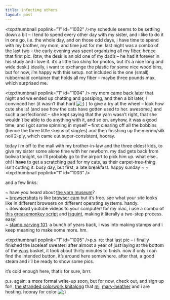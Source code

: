 ```yaml
---
title: infecting others    
layout: post
---
```


<span class="pic"><txp:thumbnail poplink="1" id="1002" /></span>my schedule seems to be settling down a bit &#8211; i tend to spend every other day with my sister, and i like to do it in one go, i.e. the whole day, and on those odd days, i have time to spend with my brother, my mom, and time just for me. last night was a combo of the last two &#8211; the early evening was spent organizing all my fiber, hence that first pic. (btw, the desk is an old one of my dad&#8217;s &#8211; he had it forever in his study and i love it. it&#8217;s a little too shiny for photos, but it&#8217;s a nice long and wide desk.) ideally, i want to exchange the plastic for some nice wood bins, but for now, i&#8217;m happy with this setup. not included is the one (small) rubbermaid container that holds all my fiber &#8211; maybe three pounds max, which surprised me.

<span class="pic"><txp:thumbnail poplink="1" id="1004" /></span> my mom came back later that night and we ended up chatting and gossiping, and then a bit later, i convinced her (it wasn&#8217;t that hard <img src="http://localhost:8888/wordpress/wp-includes/images/smilies/icon_wink.gif" alt=";)" class="wp-smiley" /> ) to give a try at the wheel &#8211; look how cute she is! (and see how the cats have gotten used to her. awesome.) and such a perfectionist &#8211; she kept saying that the yarn wasn&#8217;t right, that she wouldn&#8217;t be able to do anything with it, and so on. anyhow, it was a good time, and i got some spinning in myself &#8211; first clearing off all the bobbins (hence the three little skeins of singles) and then finishing up the merino/silk noil 2-ply, which came out super-consistent, hooray. 

today i&#8217;m off to the mall with my brother-in-law and the three eldest kids, to give my sister some alone time with her newborn. my dad gets back from bolivia tonight, so i&#8217;ll probably go to the airport to pick him up. what else.. oh! i **have** to get a scratching pad for my cats, as their carpet-tree-thing isn&#8217;t cutting it. busy day, but first, a late breakfast. happy sunday ~ ~<span class="pic"><txp:thumbnail poplink="1" id="1003" /></span>

and a few links:

~ have you heard about [the yarn museum][1]?   
~ [browsershots][2] is like [browser cam][3] but it&#8217;s free. see what your site looks like in different browsers on different operating systems. handy.  
~ download youtube videos to your computer! for my mac, i use a combo of [this greasemonkey script][4] and [isquint][5], making it literally a two-step process. easy!  
~ [stamp carving 101][6]. a bunch of years back, i was into making stamps and i keep meaning to make some more. hm. 

<span class="pic"><txp:thumbnail poplink="1" id="1005" /></span>p.s. re: that last pic &#8211; i finally finished the laceleaf sweater! after almost a year of just laying at the bottom of the <acronym title="works-in-progress">wips</acronym> basket, it took about thirty minutes to finish. now if only i can find the intended button, it&#8217;s around here somewhere. after that, a good steam and i&#8217;ll be ready to show some pics.

it&#8217;s cold enough here, that&#8217;s for sure, brrr. 

p.s. again: a more formal write-up soon, but for now, check out, and sign up for!, [the stranded colorwork knitalong][7] that [mj][8], [mary-heather][9] and i are hosting. hooray for color <img src="http://localhost:8888/wordpress/wp-includes/images/smilies/icon_wink.gif" alt=";)" class="wp-smiley" />

 [1]: http://www.yarnmuseum.com/index.html
 [2]: http://browsershots.org/
 [3]: http://www.browsercam.com/
 [4]: http://www.joshkinberg.com/blog/archives/2005/11/greased_google.php
 [5]: http://www.isquint.org/
 [6]: http://www.atlasquest.com/tutorials/carving/
 [7]: http://strandedcolorwork.blogspot.com/
 [8]: http://yummyyarn.indus3ous.com/
 [9]: http://www.rainyday.squarespace.com/